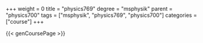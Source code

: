 +++
weight = 0
title = "physics769"
degree = "msphysik"
parent = "physics700"
tags = ["msphysik", "physics769", "physics700"]
categories = ["course"]
+++

{{< genCoursePage >}}
